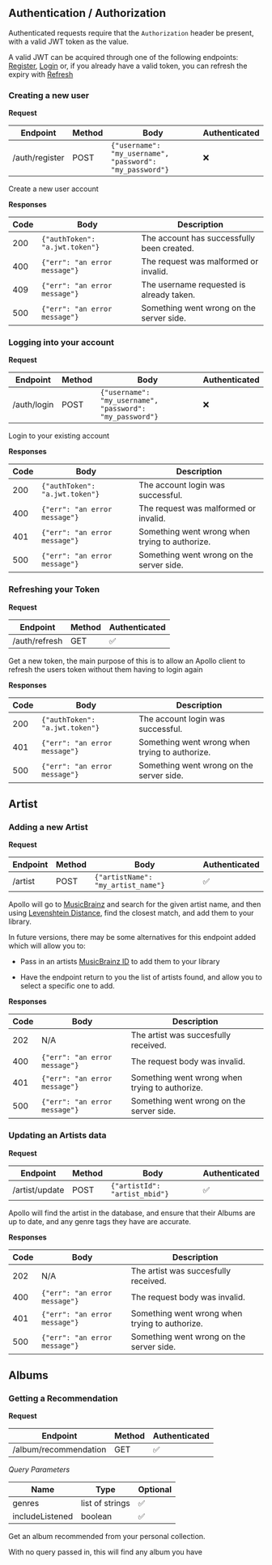 ## Authentication / Authorization

Authenticated requests require that the `Authorization` header be present, with a valid JWT token as the value.

A valid JWT can be acquired through one of the following endpoints: [Register](#creating-a-new-user), [Login](#logging-into-your-account) 
or, if you already have a valid token, you can refresh the expiry with [Refresh](#refreshing-your-token)

### Creating a new user

**Request**

| Endpoint       | Method | Body                                                     | Authenticated |
| -------------- | ------ | -------------------------------------------------------- | ------------- |
| /auth/register | POST   | `{"username": "my_username", "password": "my_password"}` | :x:           |

Create a new user account

**Responses**

| Code | Body                            | Description                                |
| ---- | ------------------------------- | ------------------------------------------ |
| 200  | `{"authToken": "a.jwt.token"}`  | The account has successfully been created. |
| 400  | `{"err": "an error message"}`   | The request was malformed or invalid.      |
| 409  | `{"err": "an error message"}`   | The username requested is already taken.   |
| 500  | `{"err": "an error message"}`   | Something went wrong on the server side.   |

### Logging into your account

**Request**

| Endpoint    | Method | Body                                                     | Authenticated |
| ----------- | ------ | -------------------------------------------------------- | ------------- |
| /auth/login | POST   | `{"username": "my_username", "password": "my_password"}` | :x:           |

Login to your existing account

**Responses**

| Code | Body                            | Description                                    |
| ---- | ------------------------------- | ---------------------------------------------- |
| 200  | `{"authToken": "a.jwt.token"}`  | The account login was successful.              |
| 400  | `{"err": "an error message"}`   | The request was malformed or invalid.          |
| 401  | `{"err": "an error message"}`   | Something went wrong when trying to authorize. |
| 500  | `{"err": "an error message"}`   | Something went wrong on the server side.       |

### Refreshing your Token

**Request**


| Endpoint      | Method | Authenticated      |
| ------------- | ------ | ------------------ |
| /auth/refresh | GET    | :white_check_mark: |

Get a new token, the main purpose of this is to allow an Apollo client to refresh the users token 
without them having to login again

**Responses**

| Code | Body                            | Description                                    |
| ---- | ------------------------------- | ---------------------------------------------- |
| 200  | `{"authToken": "a.jwt.token"}`  | The account login was successful.              |
| 401  | `{"err": "an error message"}`   | Something went wrong when trying to authorize. |
| 500  | `{"err": "an error message"}`   | Something went wrong on the server side.       |

## Artist

### Adding a new Artist

**Request**

| Endpoint | Method | Body                               | Authenticated      |
| -------- | ------ | ---------------------------------- | ------------------ |
| /artist  | POST   | `{"artistName": "my_artist_name"}` | :white_check_mark: |

Apollo will go to [MusicBrainz](https://musicbrainz.org) and search for the given artist name,
and then using [Levenshtein Distance](https://en.wikipedia.org/wiki/Levenshtein_distance),
find the closest match, and add them to your library.

In future versions, there may be some alternatives for this endpoint added which will allow you to:

 - Pass in an artists [MusicBrainz ID](https://musicbrainz.org/doc/MusicBrainz_Identifier) to add them to your library

 - Have the endpoint return to you the list of artists found, and allow you to select a specific one to add.

**Responses**

| Code | Body                            | Description                                    |
| ---- | ------------------------------- | ---------------------------------------------- |
| 202  | N/A                             | The artist was succesfully received.           |
| 400  | `{"err": "an error message"}`   | The request body was invalid.                  |
| 401  | `{"err": "an error message"}`   | Something went wrong when trying to authorize. |
| 500  | `{"err": "an error message"}`   | Something went wrong on the server side.       |

### Updating an Artists data

**Request**

| Endpoint        | Method | Body                          | Authenticated      |
| --------------- | ------ | ----------------------------- | ------------------ |
| /artist/update  | POST   | `{"artistId": "artist_mbid"}` | :white_check_mark: |

Apollo will find the artist in the database, and ensure that their Albums are up to date,
and any genre tags they have are accurate.

**Responses**

| Code | Body                            | Description                                    |
| ---- | ------------------------------- | ---------------------------------------------- |
| 202  | N/A                             | The artist was succesfully received.           |
| 400  | `{"err": "an error message"}`   | The request body was invalid.                  |
| 401  | `{"err": "an error message"}`   | Something went wrong when trying to authorize. |
| 500  | `{"err": "an error message"}`   | Something went wrong on the server side.       |

## Albums

### Getting a Recommendation

**Request**

| Endpoint              | Method | Authenticated      |
| --------------------- | ------ | ------------------ |
| /album/recommendation | GET    | :white_check_mark: |

*Query Parameters*

| Name            | Type            | Optional            |
| --------------- | --------------- | ------------------- |
| genres          | list of strings | :white_check_mark:  |
| includeListened | boolean         | :white_check_mark: |

Get an album recommended from your personal collection.

With no query passed in, this will find any album you have 
